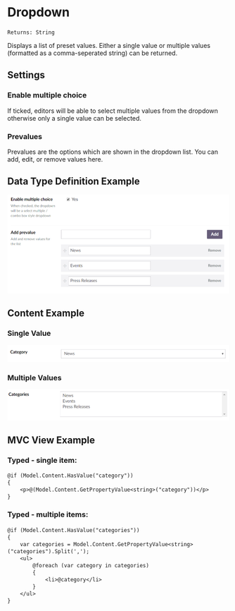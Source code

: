 # Dropdown

`Returns: String`

Displays a list of preset values. Either a single value or multiple values (formatted as a comma-seperated string) can be returned.

## Settings

### Enable multiple choice
If ticked, editors will be able to select multiple values from the dropdown otherwise only a single value can be selected.

### Prevalues
Prevalues are the options which are shown in the dropdown list. You can add, edit, or remove values here.

## Data Type Definition Example

![Dropdown Data Type Definition](images/Dropdown-DataType.png)

## Content Example

### Single Value

![Single dropdown content example](images/DropdownSingle-Content.png)

### Multiple Values

![Multiple dropdown content example](images/DropdownMultiple-Content.png)

## MVC View Example

### Typed - single item:

    @if (Model.Content.HasValue("category"))
    {
        <p>@(Model.Content.GetPropertyValue<string>("category"))</p>
    }

### Typed - multiple items:

    @if (Model.Content.HasValue("categories"))
    {
        var categories = Model.Content.GetPropertyValue<string>("categories").Split(',');
        <ul>
            @foreach (var category in categories)
            {
                <li>@category</li>
            }
        </ul>
    }
